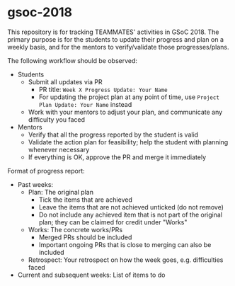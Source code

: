# gsoc-2018

This repository is for tracking TEAMMATES' activities in GSoC 2018. The primary purpose is for the students to update their progress and plan on a weekly basis, and for the mentors to verify/validate those progresses/plans.

The following workflow should be observed:
- Students
  - Submit all updates via PR
    - PR title: `Week X Progress Update: Your Name`
    - For updating the project plan at any point of time, use `Project Plan Update: Your Name` instead
  - Work with your mentors to adjust your plan, and communicate any difficulty you faced
- Mentors
  - Verify that all the progress reported by the student is valid
  - Validate the action plan for feasibility; help the student with planning whenever necessary
  - If everything is OK, approve the PR and merge it immediately

Format of progress report:
- Past weeks:
  - Plan: The original plan
    - Tick the items that are achieved
    - Leave the items that are not achieved unticked (do not remove)
    - Do not include any achieved item that is not part of the original plan; they can be claimed for credit under "Works"
  - Works: The concrete works/PRs
    - Merged PRs should be included
    - Important ongoing PRs that is close to merging can also be included
  - Retrospect: Your retrospect on how the week goes, e.g. difficulties faced
- Current and subsequent weeks: List of items to do

